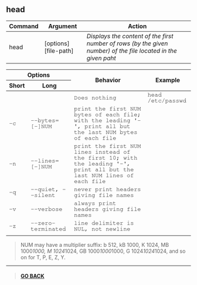 ## **head**

|Command|Argument|Action|
|---|---|---|
|head| [options] [file-path]| *Displays the content of the first number of rows (by the given number) of the file located in the given paht*|


<table>
    <thead>
        <tr>
            <th colspan="2">Options</th>
            <th rowspan="2">Behavior</th>
            <th rowspan="2">Example</th>
        </tr>
        <tr>
            <th>Short</th>
            <th>Long</th>
        </tr>
    </thead>
    <tbody style="font-family: FreeMono, monospace;">
        <tr>
            <td></td>
            <td></td>
            <td>Does nothing</td>
            <td>head /etc/passwd</td>
        </tr>
        <tr>
            <td>-c</td>
            <td>--bytes=[-]NUM</td>
            <td>print the first NUM bytes of each file;
                             with the leading '-', print all but the last
                             NUM bytes of each file</td>
            <td></td>
        </tr>
        <tr>
            <td>-n</td>
            <td>--lines=[-]NUM</td>
            <td>print the first NUM lines instead of the first 10;
                             with the leading '-', print all but the last
                             NUM lines of each file</td>
            <td></td>
        </tr>
        <tr>
            <td>-q</td>
            <td>--quiet, --silent</td>
            <td>never print headers giving file names</td>
            <td></td>
        </tr>
        <tr>
            <td>-v</td>
            <td>--verbose</td>
            <td>always print headers giving file names</td>
            <td></td>
        </tr>
        <tr>
            <td>-z</td>
            <td>--zero-terminated</td>
            <td>line delimiter is NUL, not newline</td>
            <td></td>
        </tr>
        <tr>
            <td></td>
            <td></td>
            <td></td>
            <td></td>
        </tr>
    </tbody>
</table>


> NUM may have a multiplier suffix:
b 512, kB 1000, K 1024, MB 1000*1000, M 1024*1024,
GB 1000*1000*1000, G 1024*1024*1024, and so on for T, P, E, Z, Y.


---

> #### [GO BACK](../../home.md)